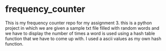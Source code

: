 # frequency_counter
This is my frequency counter repo for my assignment 3.
this is a python project in which we are given a sample txt file filled with random words and we have to display the number of times a word is used using a hash table function that we have to come up with.
I used a ascii values as my own hash function.  
